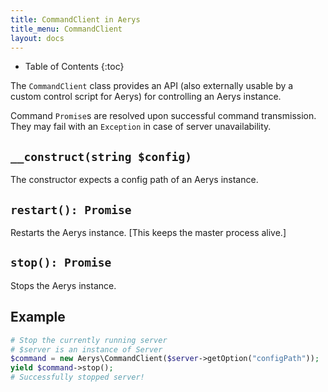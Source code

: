 ```yaml
---
title: CommandClient in Aerys
title_menu: CommandClient
layout: docs
---
```


* Table of Contents
{:toc}

The `CommandClient` class provides an API (also externally usable by a custom control script for Aerys) for controlling an Aerys instance.

Command `Promise`s are resolved upon successful command transmission. They may fail with an `Exception` in case of server unavailability.

## `__construct(string $config)`

The constructor expects a config path of an Aerys instance.

## `restart(): Promise`

Restarts the Aerys instance. [This keeps the master process alive.]

## `stop(): Promise`

Stops the Aerys instance.

## Example

```php
# Stop the currently running server
# $server is an instance of Server
$command = new Aerys\CommandClient($server->getOption("configPath"));
yield $command->stop();
# Successfully stopped server!
```